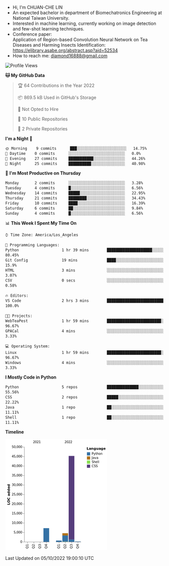 - Hi, I’m CHUAN-CHE LIN
- An expected bachelor in department of Biomechatronics Engineering at National Taiwan University.
- Interested in machine learning, currently working on image detection and few-shot learning techniques.
- Conference paper:  
  Application of Region-based Convolution Neural Network on Tea Diseases and Harming Insects Identification: https://elibrary.asabe.org/abstract.asp?aid=52534
- How to reach me: diamond16888@gmail.com
<!--START_SECTION:waka-->
![Profile Views](http://img.shields.io/badge/Profile%20Views-1-blue)

**🐱 My GitHub Data** 

> 🏆 64 Contributions in the Year 2022
 > 
> 📦 869.5 kB Used in GitHub's Storage 
 > 
> 🚫 Not Opted to Hire
 > 
> 📜 10 Public Repositories 
 > 
> 🔑 2 Private Repositories  
 > 
**I'm a Night 🦉** 

```text
🌞 Morning    9 commits      ███░░░░░░░░░░░░░░░░░░░░░░   14.75% 
🌆 Daytime    0 commits      ░░░░░░░░░░░░░░░░░░░░░░░░░   0.0% 
🌃 Evening    27 commits     ███████████░░░░░░░░░░░░░░   44.26% 
🌙 Night      25 commits     ██████████░░░░░░░░░░░░░░░   40.98%

```
📅 **I'm Most Productive on Thursday** 

```text
Monday       2 commits      ░░░░░░░░░░░░░░░░░░░░░░░░░   3.28% 
Tuesday      4 commits      █░░░░░░░░░░░░░░░░░░░░░░░░   6.56% 
Wednesday    14 commits     █████░░░░░░░░░░░░░░░░░░░░   22.95% 
Thursday     21 commits     ████████░░░░░░░░░░░░░░░░░   34.43% 
Friday       10 commits     ████░░░░░░░░░░░░░░░░░░░░░   16.39% 
Saturday     6 commits      ██░░░░░░░░░░░░░░░░░░░░░░░   9.84% 
Sunday       4 commits      █░░░░░░░░░░░░░░░░░░░░░░░░   6.56%

```


📊 **This Week I Spent My Time On** 

```text
⌚︎ Time Zone: America/Los_Angeles

💬 Programming Languages: 
Python                   1 hr 39 mins        ████████████████████░░░░░   80.45% 
Git Config               19 mins             ████░░░░░░░░░░░░░░░░░░░░░   15.9% 
HTML                     3 mins              ░░░░░░░░░░░░░░░░░░░░░░░░░   3.07% 
CSV                      0 secs              ░░░░░░░░░░░░░░░░░░░░░░░░░   0.58%

🔥 Editors: 
VS Code                  2 hrs 3 mins        █████████████████████████   100.0%

🐱‍💻 Projects: 
WebTeaPest               1 hr 59 mins        ████████████████████████░   96.67% 
GPACal                   4 mins              ░░░░░░░░░░░░░░░░░░░░░░░░░   3.33%

💻 Operating System: 
Linux                    1 hr 59 mins        ████████████████████████░   96.67% 
Windows                  4 mins              ░░░░░░░░░░░░░░░░░░░░░░░░░   3.33%

```

**I Mostly Code in Python** 

```text
Python                   5 repos             ██████████████░░░░░░░░░░░   55.56% 
CSS                      2 repos             █████░░░░░░░░░░░░░░░░░░░░   22.22% 
Java                     1 repo              ██░░░░░░░░░░░░░░░░░░░░░░░   11.11% 
Shell                    1 repo              ██░░░░░░░░░░░░░░░░░░░░░░░   11.11%

```


**Timeline**

![Chart not found](https://raw.githubusercontent.com/ChuanCheLin/ChuanCheLin/main/charts/bar_graph.png) 


 Last Updated on 05/10/2022 19:00:10 UTC
<!--END_SECTION:waka-->

<!--
**ChuanCheLin/ChuanCheLin** is a ✨ _special_ ✨ repository because its `README.md` (this file) appears on your GitHub profile.

Here are some ideas to get you started:

- 🔭 I’m currently working on ...
- 🌱 I’m currently learning ...
- 👯 I’m looking to collaborate on ...
- 🤔 I’m looking for help with ...
- 💬 Ask me about ...
- 📫 How to reach me: ...
- 😄 Pronouns: ...
- ⚡ Fun fact: ...
-->
